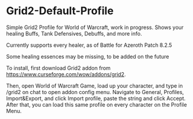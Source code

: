 # Grid2-Default-Profile
Simple Grid2 Profile for World of Warcraft, work in progress. Shows your healing Buffs, Tank Defensives, Debuffs, and more info.

Currently supports every healer, as of Battle for Azeroth Patch 8.2.5

Some healing essences may be missing, to be added on the future

To install, first download Grid2 addon from https://www.curseforge.com/wow/addons/grid2.

Then, open World of Warcraft Game, load up your character, and type in /grid2 on chat to open addon config menu. Navigate to General,
Profiles, Import&Export, and click Import profile, paste the string and click Accept. After that, you can load this same profile on every
character on the Profile Menu.
